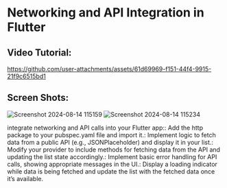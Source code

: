 # Networking and API Integration in Flutter

## Video Tutorial: 

https://github.com/user-attachments/assets/61d69969-f151-44f4-9915-21f9c6515bd1


## Screen Shots: 

![Screenshot 2024-08-14 115159](https://github.com/user-attachments/assets/96d0d4c2-1574-4afe-992b-10059518fa2d)
![Screenshot 2024-08-14 115234](https://github.com/user-attachments/assets/fb270790-63d4-4209-9fa5-ccd7c3c2de1d)




integrate networking and API calls into your Flutter app:: Add the http package to your pubspec.yaml file and import it.: Implement logic to fetch data from a public API (e.g., JSONPlaceholder) and display it in your list.: Modify your provider to include methods for fetching data from the API and updating the list state accordingly.: Implement basic error handling for API calls, showing appropriate messages in the UI.: Display a loading indicator while data is being fetched and update the list with the fetched data once it’s available.
